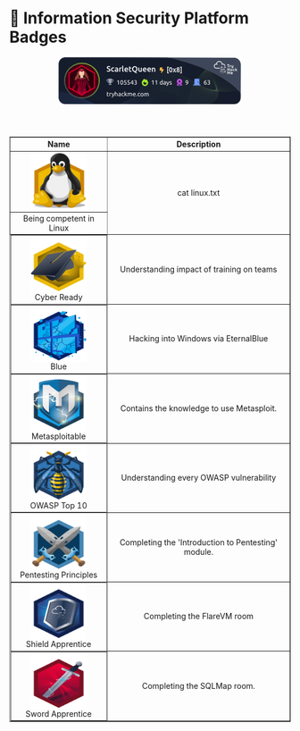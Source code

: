 # 🔐 Information Security Platform Badges

<div align="center">

<img src="https://raw.githubusercontent.com/LauraMamian/LauraMamian/main/assets/thm_propic.png" alt="tryhackme stats" style="margin-bottom: 20px;"/>
<br/>
<br/>
<table border="1" cellpadding="10" cellspacing="0" style="text-align: center;">
  <thead>
    <tr>
      <th style="text-align: center;">Name</th>
      <th style="text-align: center;">Description</th>
    </tr>
  </thead>
  <tbody>
    <tr>
      <td>
      <img src="./assets/linux.svg" alt="linux" style="width: 100px; height: 100px;"/>
      </td>
    <td rowspan='2'>cat linux.txt</td>
  </tr>
  <tr>
    <td>Being competent in Linux</td>
  </tr>
    <tr>
      <td style="display: flex; flex-direction: column; align-items: center; justify-content: center;">
          <img src="./assets/careerready.svg" alt="career ready" style="width: 100px; height: 100px;"/>
          <span>Cyber Ready</span>
      </td>
      <td>Understanding impact of training on teams</td>
    </tr>
    <tr>
      <td style="display: flex; flex-direction: column; align-items: center; justify-content: center;">
          <img src="./assets/blue.svg" alt="blue" style="width: 100px; height: 100px;"/>
          <span>Blue</span>
      </td>
      <td>Hacking into Windows via EternalBlue</td>
    </tr>
    <tr>
      <td style="display: flex; flex-direction: column; align-items: center; justify-content: center;">
          <img src="./assets/metasploit.svg" alt="metasploit" style="width: 100px; height: 100px;"/>
          <span>Metasploitable</span>
      </td>
      <td>Contains the knowledge to use Metasploit.</td>
    </tr>
    <tr>
      <td style="display: flex; flex-direction: column; align-items: center; justify-content: center;">
          <img src="./assets/owasptop10.svg" alt="owasp top 10" style="width: 100px; height: 100px;"/>
          <span>OWASP Top 10</span>
      </td>
      <td>Understanding every OWASP vulnerability</td>
    </tr>
    <tr>
      <td style="display: flex; flex-direction: column; align-items: center; justify-content: center;">
          <img src="./assets/introtooffensivesecurity.svg" alt="pentesting principles" style="width: 100px; height: 100px;"/>
          <span>Pentesting Principles</span>
      </td>
      <td>Completing the 'Introduction to Pentesting' module.</td>
    </tr>
    <tr>
      <td style="display: flex; flex-direction: column; align-items: center; justify-content: center;">
          <img src="./assets/shieldapprentice.svg" alt="shield apprentice" style="width: 100px; height: 100px;"/>
          <span>Shield Apprentice</span>
      </td>
      <td>Completing the FlareVM room</td>
    </tr>
    <tr>
      <td style="display: flex; flex-direction: column; align-items: center; justify-content: center;">
          <img src="./assets/swordapprentice.svg" alt="sword apprentice" style="width: 100px; height: 100px;"/>
          <span>Sword Apprentice</span>
      </td>
      <td>Completing the SQLMap room.</td>
    </tr>
  </tbody>
</table>

</div>
